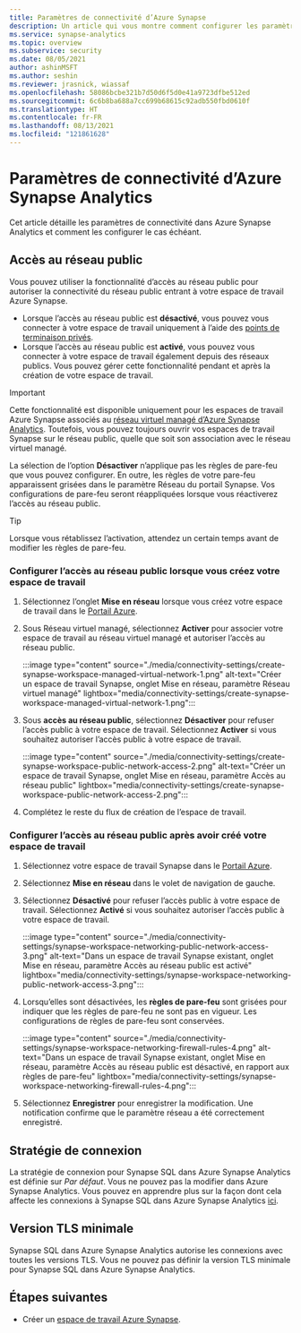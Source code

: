 ```yaml
---
title: Paramètres de connectivité d’Azure Synapse
description: Un article qui vous montre comment configurer les paramètres de connectivité dans Azure Synapse Analytics
ms.service: synapse-analytics
ms.topic: overview
ms.subservice: security
ms.date: 08/05/2021
author: ashinMSFT
ms.author: seshin
ms.reviewer: jrasnick, wiassaf
ms.openlocfilehash: 58086bcbe321b7d50d6f5d0e41a9723dfbe512ed
ms.sourcegitcommit: 6c6b8ba688a7cc699b68615c92adb550fbd0610f
ms.translationtype: HT
ms.contentlocale: fr-FR
ms.lasthandoff: 08/13/2021
ms.locfileid: "121861628"
---
```

# <a name="azure-synapse-analytics-connectivity-settings"></a>Paramètres de connectivité d’Azure Synapse Analytics

Cet article détaille les paramètres de connectivité dans Azure Synapse Analytics et comment les configurer le cas échéant.

## <a name="public-network-access"></a>Accès au réseau public 

Vous pouvez utiliser la fonctionnalité d’accès au réseau public pour autoriser la connectivité du réseau public entrant à votre espace de travail Azure Synapse. 

- Lorsque l’accès au réseau public est **désactivé**, vous pouvez vous connecter à votre espace de travail uniquement à l’aide des [points de terminaison privés](synapse-workspace-managed-private-endpoints.md). 
- Lorsque l’accès au réseau public est **activé**, vous pouvez vous connecter à votre espace de travail également depuis des réseaux publics. Vous pouvez gérer cette fonctionnalité pendant et après la création de votre espace de travail. 

> [!IMPORTANT]
> Cette fonctionnalité est disponible uniquement pour les espaces de travail Azure Synapse associés au [réseau virtuel managé d’Azure Synapse Analytics](synapse-workspace-managed-vnet.md). Toutefois, vous pouvez toujours ouvrir vos espaces de travail Synapse sur le réseau public, quelle que soit son association avec le réseau virtuel managé. 

La sélection de l’option **Désactiver** n’applique pas les règles de pare-feu que vous pouvez configurer. En outre, les règles de votre pare-feu apparaissent grisées dans le paramètre Réseau du portail Synapse. Vos configurations de pare-feu seront réappliquées lorsque vous réactiverez l’accès au réseau public. 

> [!TIP]
> Lorsque vous rétablissez l’activation, attendez un certain temps avant de modifier les règles de pare-feu.

### <a name="configure-public-network-access-when-you-create-your-workspace"></a>Configurer l’accès au réseau public lorsque vous créez votre espace de travail

1.    Sélectionnez l’onglet **Mise en réseau** lorsque vous créez votre espace de travail dans le [Portail Azure](https://aka.ms/azureportal).
2.    Sous Réseau virtuel managé, sélectionnez **Activer** pour associer votre espace de travail au réseau virtuel managé et autoriser l’accès au réseau public. 

       :::image type="content" source="./media/connectivity-settings/create-synapse-workspace-managed-virtual-network-1.png" alt-text="Créer un espace de travail Synapse, onglet Mise en réseau, paramètre Réseau virtuel managé" lightbox="media/connectivity-settings/create-synapse-workspace-managed-virtual-network-1.png":::

3. Sous **accès au réseau public**, sélectionnez **Désactiver** pour refuser l’accès public à votre espace de travail. Sélectionnez **Activer** si vous souhaitez autoriser l’accès public à votre espace de travail.

   :::image type="content" source="./media/connectivity-settings/create-synapse-workspace-public-network-access-2.png" alt-text="Créer un espace de travail Synapse, onglet Mise en réseau, paramètre Accès au réseau public" lightbox="media/connectivity-settings/create-synapse-workspace-public-network-access-2.png"::: 

4.    Complétez le reste du flux de création de l’espace de travail.

### <a name="configure-public-network-access-after-you-create-your-workspace"></a>Configurer l’accès au réseau public après avoir créé votre espace de travail

1.    Sélectionnez votre espace de travail Synapse dans le [Portail Azure](https://aka.ms/azureportal).
2.    Sélectionnez **Mise en réseau** dans le volet de navigation de gauche.
3.    Sélectionnez **Désactivé** pour refuser l’accès public à votre espace de travail. Sélectionnez **Activé** si vous souhaitez autoriser l’accès public à votre espace de travail.

       :::image type="content" source="./media/connectivity-settings/synapse-workspace-networking-public-network-access-3.png" alt-text="Dans un espace de travail Synapse existant, onglet Mise en réseau, paramètre Accès au réseau public est activé" lightbox="media/connectivity-settings/synapse-workspace-networking-public-network-access-3.png"::: 

4.    Lorsqu’elles sont désactivées, les **règles de pare-feu** sont grisées pour indiquer que les règles de pare-feu ne sont pas en vigueur. Les configurations de règles de pare-feu sont conservées. 

       :::image type="content" source="./media/connectivity-settings/synapse-workspace-networking-firewall-rules-4.png" alt-text="Dans un espace de travail Synapse existant, onglet Mise en réseau, paramètre Accès au réseau public est désactivé, en rapport aux règles de pare-feu" lightbox="media/connectivity-settings/synapse-workspace-networking-firewall-rules-4.png"::: 
 
5.    Sélectionnez **Enregistrer** pour enregistrer la modification. Une notification confirme que le paramètre réseau a été correctement enregistré.

## <a name="connection-policy"></a>Stratégie de connexion
La stratégie de connexion pour Synapse SQL dans Azure Synapse Analytics est définie sur *Par défaut*. Vous ne pouvez pas la modifier dans Azure Synapse Analytics. Vous pouvez en apprendre plus sur la façon dont cela affecte les connexions à Synapse SQL dans Azure Synapse Analytics [ici](../../azure-sql/database/connectivity-architecture.md#connection-policy). 

## <a name="minimal-tls-version"></a>Version TLS minimale
Synapse SQL dans Azure Synapse Analytics autorise les connexions avec toutes les versions TLS. Vous ne pouvez pas définir la version TLS minimale pour Synapse SQL dans Azure Synapse Analytics.

## <a name="next-steps"></a>Étapes suivantes

 - Créer un [espace de travail Azure Synapse](./synapse-workspace-ip-firewall.md).